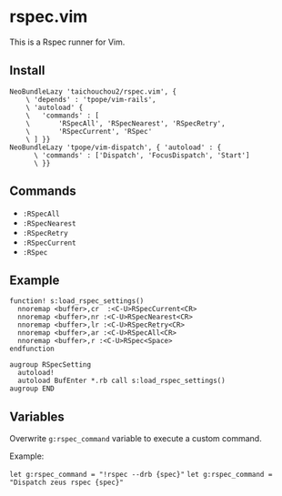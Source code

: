 # rspec.vim

This is a Rspec runner for Vim.

## Install 

```vim:.vimrc
NeoBundleLazy 'taichouchou2/rspec.vim', { 
    \ 'depends' : 'tpope/vim-rails',
    \ 'autoload' {
    \   'commands' : [
    \       'RSpecAll', 'RSpecNearest', 'RSpecRetry',
    \       'RSpecCurrent', 'RSpec'
    \ ] }}
NeoBundleLazy 'tpope/vim-dispatch', { 'autoload' : {
      \ 'commands' : ['Dispatch', 'FocusDispatch', 'Start']
      \ }}
```

## Commands

- `:RSpecAll`
- `:RSpecNearest`
- `:RSpecRetry`
- `:RSpecCurrent`
- `:RSpec`

## Example

```vim:.vimrc
function! s:load_rspec_settings()
  nnoremap <buffer>,cr  :<C-U>RSpecCurrent<CR>
  nnoremap <buffer>,nr :<C-U>RSpecNearest<CR>
  nnoremap <buffer>,lr :<C-U>RSpecRetry<CR>
  nnoremap <buffer>,ar :<C-U>RSpecAll<CR>
  nnoremap <buffer>,r :<C-U>RSpec<Space>
endfunction

augroup RSpecSetting
  autoload!
  autoload BufEnter *.rb call s:load_rspec_settings()
augroup END
```

## Variables

Overwrite `g:rspec_command` variable to execute a custom command.

Example:

`let g:rspec_command = "!rspec --drb {spec}"`
`let g:rspec_command = "Dispatch zeus rspec {spec}"`

